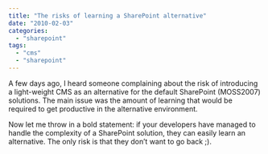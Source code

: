 ```yaml
---
title: "The risks of learning a SharePoint alternative"
date: "2010-02-03"
categories: 
  - "sharepoint"
tags: 
  - "cms"
  - "sharepoint"
---
```


A few days ago, I heard someone complaining about the risk of introducing a light-weight CMS as an alternative for the default SharePoint (MOSS2007) solutions. The main issue was the amount of learning that would be required to get productive in the alternative environment.

Now let me throw in a bold statement: if your developers have managed to handle the complexity of a SharePoint solution, they can easily learn an alternative. The only risk is that they don’t want to go back ;).
